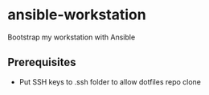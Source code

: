 # ansible-workstation
Bootstrap my workstation with Ansible

## Prerequisites

* Put SSH keys to .ssh folder to allow dotfiles repo clone

